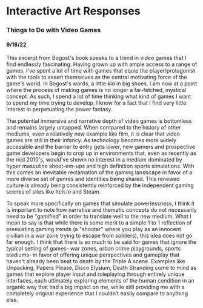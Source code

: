 # Interactive Art Responses
### Things to Do with Video Games 

#### 9/18/22 

  This excerpt from Bogost's book speaks to a trend in video games that I find endlessly fascinating. Having grown up with ample access to a range of games, I've spent a lot of time with games that equip the player/protagonist with the tools to assert themselves as the central motivating force of the game's world. In Bogost's words, a little kid in big shoes. I am now at a point where the process of making games is no longer a far-fetched, mystical concept. As such, I spend a lot of time thinking what kind of games I want to spend my time trying to develop. I know for a fact that I find very little interest in perpetuating the power fantasy.  
  
The potential immersive and narrative depth of video games is bottomless and remains largely untapped. When compared to the history of other mediums, even a relatively new example like film, it is clear that video games are still in their infancy. As technology becomes more widely accessible and the barrier to entry gets lower, new gamers and prospective game developers begin to crop up in environments that, even as recently as the mid 2010's, would've shown no interest in a medium dominated by hyper masculine shoot-em-ups and high definition sports simulations. With this comes an inevitable reclamation of the gaming landscape in favor of a more diverse set of genres and identities being shared. This renewed culture is already being consistently reinforced by the independent gaming scenes of sites like Itch.io and Steam.  

To speak more specifically on games that simulate powerlessness, I think it is important to note how narrative and thematic concepts do not necessarily need to be "gamified" in order to translate well to the new medium. What I mean to say is that while there is some merit to a simple 1 to 1 reflection of preexisting gaming trends (a "shooter" where you play as an innocent civilian in a war zone trying to escape from soldiers), this idea does not go far enough. I think that there is so much to be said for games that ignore the typical setting of games- war zones, urban crime playgrounds, sports stadiums- in favor of offering unique perspectives and gameplay that haven't already been beat to death by the Triple A scene. Examples like Unpacking, Papers Please, Disco Elysium, Death Stranding come to mind as games that explore player input and roleplaying through entirely unique interfaces, each ultimately exploring elements of the human condition in an organic way that had a big impact on me, while still providing me with a completely original experience that I couldn’t easily compare to anything else.
